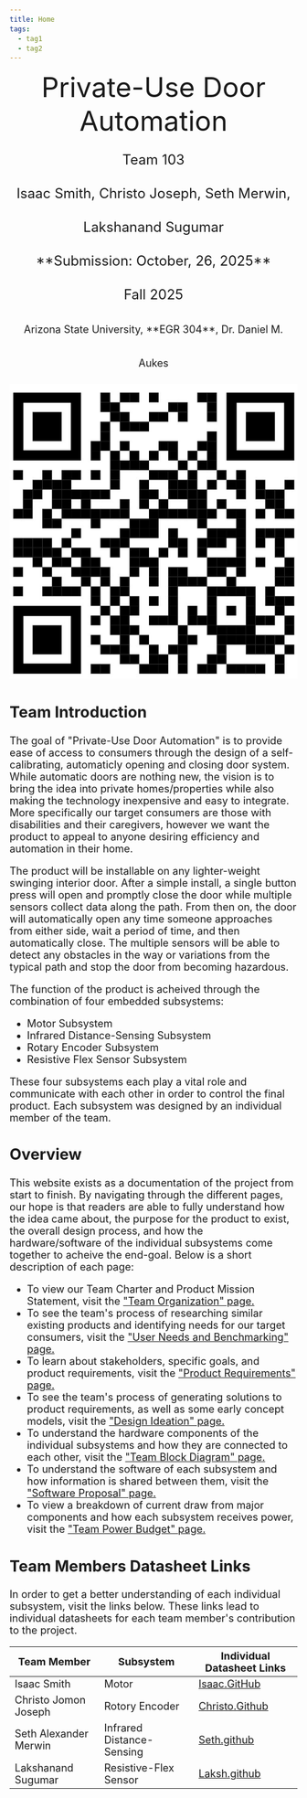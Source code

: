```yaml
---
title: Home
tags:
  - tag1
  - tag2
---
```


<center>
<font size="8">Private-Use Door Automation<br>
<font size="5">Team 103<br>
<font size="5">Isaac Smith, Christo Joseph, Seth Merwin, Lakshanand Sugumar<br>
**Submission: October, 26, 2025**<br>
Fall 2025<br>
<font size="4">Arizona State University, **EGR 304**, Dr. Daniel M. Aukes<br>

</center>

![QR](image/qr.jpg)

## Team Introduction

The goal of "Private-Use Door Automation" is to provide ease of access to consumers through the design of a self-calibrating, automaticly opening and closing door system. While automatic doors are nothing new, the vision is to bring the idea into private homes/properties while also making the technology inexpensive and easy to integrate. More specifically our target consumers are those with disabilities and their caregivers, however we want the product to appeal to anyone desiring efficiency and automation in their home.

The product will be installable on any lighter-weight swinging interior door. After a simple install, a single button press will open and promptly close the door while multiple sensors collect data along the path. From then on, the door will automatically open any time someone approaches from either side, wait a period of time, and then automatically close. The multiple sensors will be able to detect any obstacles in the way or variations from the typical path and stop the door from becoming hazardous.

The function of the product is acheived through the combination of four embedded subsystems:

* Motor Subsystem
* Infrared Distance-Sensing Subsystem
* Rotary Encoder Subsystem
* Resistive Flex Sensor Subsystem

These four subsystems each play a vital role and communicate with each other in order to control the final product. Each subsystem was designed by an individual member of the team.

## Overview

This website exists as a documentation of the project from start to finish. By navigating through the different pages, our hope is that readers are able to fully understand how the idea came about, the purpose for the product to exist, the overall design process, and how the hardware/software of the individual subsystems come together to acheive the end-goal. Below is a short description of each page:

* To view our Team Charter and Product Mission Statement, visit the ["Team Organization" page.](https://egr304-2025-f-103.github.io/02-Team-Organization/)
* To see the team's process of researching similar existing products and identifying needs for our target consumers, visit the ["User Needs and Benchmarking" page.](https://egr304-2025-f-103.github.io/03-User-Needs-and%20Benchmarking/)
* To learn about stakeholders, specific goals, and product requirements, visit the ["Product Requirements" page.](https://egr304-2025-f-103.github.io/04-Product-Requirements/)
* To see the team's process of generating solutions to product requirements, as well as some early concept models, visit the ["Design Ideation" page.](https://egr304-2025-f-103.github.io/05-design-ideation/)
* To understand the hardware components of the individual subsystems and how they are connected to each other, visit the ["Team Block Diagram" page.](https://egr304-2025-f-103.github.io/06-team-block-diagram/)
* To understand the software of each subsystem and how information is shared between them, visit the ["Software Proposal" page.](https://egr304-2025-f-103.github.io/07-Software%20Proposal/)
* To view a breakdown of current draw from major components and how each subsystem receives power, visit the ["Team Power Budget" page.](https://egr304-2025-f-103.github.io/Team%20Power%20Budget/)


## Team Members Datasheet Links

In order to get a better understanding of each individual subsystem, visit the links below. These links lead to individual datasheets for each team member's contribution to the project.

| **Team Member**       | **Subsystem**             | **Individual Datasheet Links**                       |
| --------------------- | ------------------------- | ---------------------------------------------------- |
| Isaac Smith           | Motor                     | [Isaac.GitHub](https://isrysm52.github.io/)          |
| Christo Jomon Joseph  | Rotory Encoder            | [Christo.Github](https://chvisto.github.io/)         |
| Seth Alexander Merwin | Infrared Distance-Sensing | [Seth.github](https://samerwin1.github.io)           |
| Lakshanand Sugumar    | Resistive-Flex Sensor     | [Laksh.github](https://lakshanandsugumar.github.io/lakshtest01.github.io/) |
